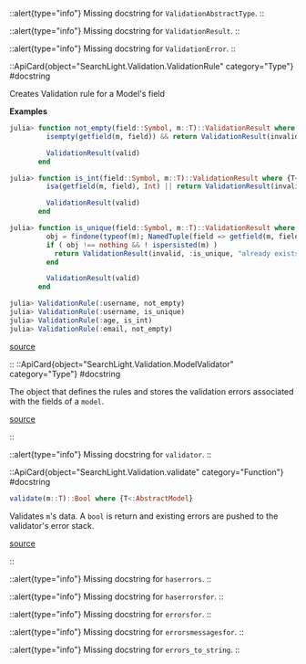 


::alert{type="info"}Missing docstring for `ValidationAbstractType`. ::



::alert{type="info"}Missing docstring for `ValidationResult`. ::



::alert{type="info"}Missing docstring for `ValidationError`. ::


::ApiCard{object="SearchLight.Validation.ValidationRule" category="Type"}
#docstring


Creates Validation rule for a Model's field

**Examples**

```julia
julia> function not_empty(field::Symbol, m::T)::ValidationResult where {T<:AbstractModel}
         isempty(getfield(m, field)) && return ValidationResult(invalid, :not_empty, "should not be empty")

         ValidationResult(valid)
       end

julia> function is_int(field::Symbol, m::T)::ValidationResult where {T<:AbstractModel}
         isa(getfield(m, field), Int) || return ValidationResult(invalid, :is_int, "should be an int")

         ValidationResult(valid)
       end

julia> function is_unique(field::Symbol, m::T)::ValidationResult where {T<:AbstractModel}
         obj = findone(typeof(m); NamedTuple(field => getfield(m, field))... )
         if ( obj !== nothing && ! ispersisted(m) )
           return ValidationResult(invalid, :is_unique, "already exists")
         end

         ValidationResult(valid)
       end

julia> ValidationRule(:username, not_empty)
julia> ValidationRule(:username, is_unique)
julia> ValidationRule(:age, is_int)
julia> ValidationRule(:email, not_empty)
```


<a target='_blank' href='https://github.com/GenieFramework/SearchLight.jl/blob/253c0708b400b53469e33ac984a0b386afe486e0/src/Validation.jl#L32-L63' class='documenter-source'>source</a><br>

::
::ApiCard{object="SearchLight.Validation.ModelValidator" category="Type"}
#docstring


The object that defines the rules and stores the validation errors associated with the fields of a `model`.


<a target='_blank' href='https://github.com/GenieFramework/SearchLight.jl/blob/253c0708b400b53469e33ac984a0b386afe486e0/src/Validation.jl#L74-L76' class='documenter-source'>source</a><br>

::

::alert{type="info"}Missing docstring for `validator`. ::


::ApiCard{object="SearchLight.Validation.validate" category="Function"}
#docstring


```julia
validate(m::T)::Bool where {T<:AbstractModel}
```

Validates `m`'s data. A `bool` is return and existing errors are pushed to the validator's error stack.


<a target='_blank' href='https://github.com/GenieFramework/SearchLight.jl/blob/253c0708b400b53469e33ac984a0b386afe486e0/src/Validation.jl#L96-L100' class='documenter-source'>source</a><br>

::

::alert{type="info"}Missing docstring for `haserrors`. ::



::alert{type="info"}Missing docstring for `haserrorsfor`. ::



::alert{type="info"}Missing docstring for `errorsfor`. ::



::alert{type="info"}Missing docstring for `errorsmessagesfor`. ::



::alert{type="info"}Missing docstring for `errors_to_string`. ::


